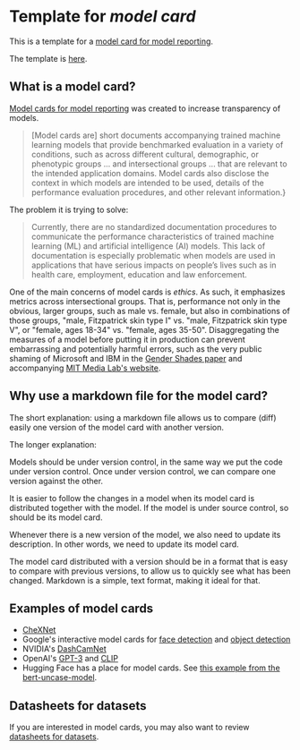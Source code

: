 # Template for _model card_

This is a template for a [model card for model reporting](https://arxiv.org/abs/1810.03993).

The template is [here](./model-card-template.md).

## What is a model card?

[Model cards for model reporting](https://arxiv.org/abs/1810.03993) was created to increase
transparency of models.

> [Model cards are] short documents accompanying trained machine learning models that provide
> benchmarked evaluation in a variety of conditions, such as across different cultural, demographic,
> or phenotypic groups ... and intersectional groups ... that are relevant to the intended application
> domains. Model cards also disclose the context in which models are intended to be used, details of
> the performance evaluation procedures, and other relevant information.}

The problem it is trying to solve:

> Currently, there are no standardized documentation procedures to communicate the performance
> characteristics of trained machine learning (ML) and artificial intelligence (AI) models.
> This lack of documentation is especially problematic when models are used in applications that
> have serious impacts on people’s lives such as in health care, employment, education and law
> enforcement.

One of the main concerns of model cards is _ethics_. As such, it emphasizes metrics across intersectional groups.
That is, performance not only in the obvious, larger groups, such as male vs. female, but also in
combinations of those groups, "male, Fitzpatrick skin type I" vs. "male, Fitzpatrick skin type V", or
"female, ages 18-34" vs. "female, ages 35-50". Disaggregating the measures of a model before putting it
in production can prevent embarrassing and potentially harmful errors, such as the very public shaming
of Microsoft and IBM in the [Gender Shades paper](http://proceedings.mlr.press/v81/buolamwini18a/buolamwini18a.pdf)
and accompanying [MIT Media Lab's website](http://gendershades.org/).

## Why use a markdown file for the model card?

The short explanation: using a markdown file allows us to compare (diff) easily one version
of the model card with another version. 

The longer explanation:

Models should be under version control, in the same way we put the code under version
control. Once under version control, we can compare one version against the other.

It is easier to follow the changes in a model when its model card is distributed together
with the model. If the model is under source control, so should be its model card.

Whenever there is a new version of the model, we also need to update its description.
In other words, we need to update its model card.

The model card distributed with a version should be in a format that is easy to compare with
previous versions, to allow us to quickly see what has been changed. Markdown is a simple, text
format, making it ideal for that.

## Examples of model cards

- [CheXNet](https://github.com/fau-masters-collected-works-cgarbin/chexnet-model-card)
- Google's interactive model cards for [face detection](https://modelcards.withgoogle.com/face-detection)
  and [object detection](https://modelcards.withgoogle.com/object-detection)
- NVIDIA's [DashCamNet](https://catalog.ngc.nvidia.com/orgs/nvidia/teams/tao/models/dashcamnet)
- OpenAI's [GPT-3](https://github.com/openai/gpt-3/blob/master/model-card.md) and [CLIP](https://github.com/openai/CLIP/blob/main/model-card.md)
- Hugging Face has a place for model cards. See [this example from the bert-uncase-model](https://huggingface.co/bert-base-uncased).

## Datasheets for datasets

If you are interested in model cards, you may also want to review [datasheets for datasets](https://github.com/fau-masters-collected-works-cgarbin/datasheet-for-dataset-template).
